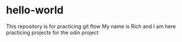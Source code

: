 # hello-world
This repository is for practicing git flow
My name is Rich and I am here practicing projects for the odin project
